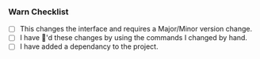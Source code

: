 

### Warn Checklist
- [ ] This changes the interface and requires a Major/Minor version change.
- [ ] I have :tophat:'d these changes by using the commands I changed by hand.
- [ ] I have added a dependancy to the project.
